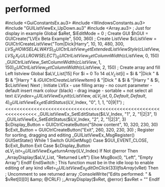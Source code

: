 # performed
#include &lt;GuiConstantsEx.au3> #include &lt;WindowsConstants.au3>  #include "GUIListViewEx_UpDown.au3"  #include &lt;Array.au3> ; Just for display in example  Global $aRet, $iEditMode = 0  ; Create GUI $hGUI = GUICreate("LVEx Beta Example", 500, 360)  ; Create ListView $cListView = GUICtrlCreateListView("Tom|Dick|Harry", 10, 10, 480, 300, $LVS_SHOWSELALWAYS) _GUICtrlListView_SetExtendedListViewStyle($cListView,$LVS_EX_FULLROWSELECT ) _GUICtrlListView_SetColumnWidth($cListView, 0, 150) _GUICtrlListView_SetColumnWidth($cListView, 1, 150) _GUICtrlListView_SetColumnWidth($cListView, 2, 150)  ; Create array and fill Left listview Global $aLV_List[15] For $i = 0 To 14     $aLV_List[$i] = $i &amp; "|Dick " &amp; $i &amp; "|Harry " &amp; $i     GUICtrlCreateListViewItem($i &amp; "|Dick " &amp; $i &amp; "|Harry " &amp; $i, $cListView) Next  ; Initiate LVEx - use filling array - no count parameter - default insert mark colour (black) - drag image - sortable + not select all text $iLV_Index = _GUIListViewEx_Init($cListView, $aLV_List, 0, Default, Default, 4)  _GUIListViewEx_SetEditStatus($iLV_Index, "0", 1, 1, "0|9|1") ; &lt;&lt;&lt;&lt;&lt;&lt;&lt;&lt;&lt;&lt;&lt;&lt;&lt;&lt;&lt;&lt;&lt;&lt;&lt;&lt;&lt;&lt;&lt;&lt;&lt;&lt;&lt;&lt;&lt;&lt;&lt;&lt;&lt;&lt;&lt;&lt;&lt;&lt;&lt;&lt;&lt;&lt;&lt;&lt;&lt;&lt;&lt;&lt;&lt;&lt;&lt;&lt;&lt;&lt;&lt;&lt;&lt;&lt;&lt;&lt;&lt;&lt;&lt;&lt;&lt; _GUIListViewEx_SetEditStatus($iLV_Index, "1", 2, "1|2|3", 1) _GUIListViewEx_SetEditStatus($iLV_Index, "2", 2, "1|2|3", 3)  $cDisplay_Button = GUICtrlCreateButton("Show content", 10, 320, 230, 30) $cExit_Button = GUICtrlCreateButton("Exit", 260, 320, 230, 30)  ; Register for sorting, dragging and editing _GUIListViewEx_MsgRegister()  GUISetState()  While 1     Switch GUIGetMsg()         Case $GUI_EVENT_CLOSE, $cExit_Button             Exit          Case $cDisplay_Button              $aLV_List = _GUIListViewEx_ReturnArray($iLV_Index)             If Not @error Then                 _ArrayDisplay($aLV_List, "Returned Left")             Else                 MsgBox(0, "Left", "Empty Array")             EndIf      EndSwitch      ; This function must be in the idle loop to enable editing of any kind     $vRet = _GUIListViewEx_EditOnClick(33)     If IsArray($vRet) Then         ; Uncomment to see returned array         ;ConsoleWrite("Edits performed: " &amp; $vRet[0][0] &amp; @CRLF)         ;_ArrayDisplay($vRet, @error)         $avRet = ""     EndIf
